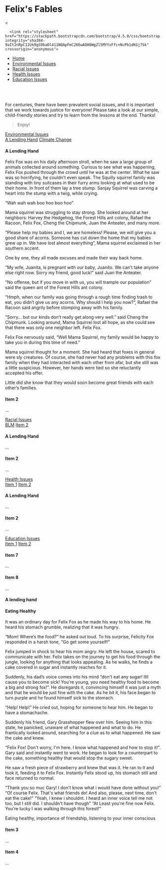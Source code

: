 # Felix's Fables
<html>
    <head>
        <title>My Great Game</title><
    <link rel="stylesheet" href="css/style.css">
    </head>
    <body> 
      

      <link rel="stylesheet" href="https://stackpath.bootstrapcdn.com/bootstrap/4.5.0/css/bootstrap.min.css" integrity="sha384-9aIt2nRpC12Uk9gS9baDl411NQApFmC26EwAOH8WgZl5MYYxFfc+NcPb1dKGj7Sk" crossorigin="anonymous">

<div>
    <nav class="navbar navbar-light" style="background-color: #e3f2fd;">
  <!-- Navbar content -->
</nav>
    <ul class="nav nav-pills">
  <li class="nav-item">
    <a class="nav-link" href="#">Home</a>
  </li>
     <li class="nav-item">
    <a class="nav-link" href="https://www.cnn.com/">Environmental Issues</a>
  </li>
  <li class="nav-item">
    <a class="nav-link" href="Dulles-Girl-Bytes.github.io/EnvironmentalIssues">Racial Issues</a>
  </li>
  <li class="nav-item">
    <a class="nav-link" href="#">Health Issues</a>
  </li>
  <li class="nav-item">
    <a class="nav-link" href="#">Education Issues</a>
  </li>
</ul> 
    
</div>
<br>
<br>
<br>
<div class="alert alert-success" role="alert">
  For centuries, there have been prevalent social issues, and it is important that we work towards justice for everyone! Please take a look at our simple, child-friendly stories and try to learn from the lessons at the end. Thanks!
</div>  
  <blockquote class="blockquote text-center"> Enjoy! </blockquote>


<div id="list-example" class="list-group">
  <a class="list-group-item list-group-item-action" href="#list-item-1">Environmental Issues</a>
            <div id="list-example" class="list-group">
  <a class="list-group-item list-group-item-action" href="#list-item-1">A Lending Hand</a>
  <a class="list-group-item list-group-item-action" href="#list-item-2">Climate Change</a>
 
</div>
<div data-spy="scroll" data-target="#list-example" data-offset="0" class="scrollspy-example">
  <h4 id="list-item-1">A Lending Hand</h4>
  <p>Felix Fox was on his daily afternoon stroll, when he saw a large group of animals collected around something. Curious to see what was happening, Felix Fox pushed through the crowd until he was at the center. What he saw was so horrifying, he couldn’t even speak. The Squilly squirrel family was standing with tiny suitcases in their furry arms looking at what used to be their home. In front of them lay a tree stump. Sanjay Squirrel was carving a heart into the stump with a twig, while crying.
 
“Wah wah wah boo hoo boo hoo”

Mama squirrel was struggling to stay strong. She looked around at her neighbors: Harvey the Hedgehog, the Forest Hills ant colony, Rafael the Racoon, Felix Fox, Cheng the Chipmunk, Juan the Anteater, and many more. 

“Please help my babies and I, we are homeless! Please, we will give you a good share of acorns. Someone has cut down the home that my babies grew up in. We have lost almost everything”, Mama squirrel exclaimed in her southern accent. 

One by one, they all made excuses and made their way back home.

“My wife, Juanita, is pregnant with our baby, Juanito. We can’t take anyone else right now. Sorry my friend, good luck!” said Juan the Anteater.

“No offense, but if you move in with us, you will trample our population” said the queen ant of the Forest Hills ant colony. 

“Hmph, when our family was going through a rough time finding trash to eat, you didn’t give us any acorns. Why should I help you now?”, Rafael the Racoon said angrily before stomping away with his family.

“Sorry… but our kinds don’t really get along very well.” said Cheng the Chipmunk.
Looking around, Mama Squirrel lost all hope, as she could see that there was only one neighbor left. Felix Fox. 

Felix Fox nervously said, “Well Mama Squirrel, my family would be happy to take you in during this time of need.”

Mama squirrel thought for a moment. She had heard that foxes in general were sly creatures. Of course, she had never had any problems with this fox family when they had interacted with each other from afar, but she still was a little suspicious. However, her hands were tied so she reluctantly accepted his offer.

Little did she know that they would soon become great friends with each other’s families. 

</p>
  <h4 id="list-item-2">Item 2</h4>
  <p>...</p>
  
</div>
  <a class="list-group-item list-group-item-action" href="#list-item-2">Racial Issues</a>
    <div id="list-example" class="list-group">
  <a class="list-group-item list-group-item-action" href="#list-item-3">BLM</a>
  <a class="list-group-item list-group-item-action" href="#list-item-4">Item 2</a>

</div>
<div data-spy="scroll" data-target="#list-example" data-offset="0" class="scrollspy-example">
  <h4 id="list-item-3">A Lending Hand</h4>
  <p>...</p>
  <h4 id="list-item-4">Item 2</h4>
  <p>...</p>

</div>
  <a class="list-group-item list-group-item-action" href="#list-item-3">Health Issues</a>
    <div id="list-example" class="list-group">
  <a class="list-group-item list-group-item-action" href="#list-item-5">Item 1</a>
  <a class="list-group-item list-group-item-action" href="#list-item-6">Item 2</a>

</div>
<div data-spy="scroll" data-target="#list-example" data-offset="0" class="scrollspy-example">
  <h4 id="list-item-5">A Lending Hand</h4>
  <p>...</p>
  <h4 id="list-item-6">Item 2</h4>
  <p>...</p>

</div>
  <a class="list-group-item list-group-item-action" href="#list-item-4">Education Issues</a>
    <div id="list-example" class="list-group">
  <a class="list-group-item list-group-item-action" href="#list-item-7">Item 1</a>
  <a class="list-group-item list-group-item-action" href="#list-item-8">Item 2</a>

</div>
<div data-spy="scroll" data-target="#list-example" data-offset="0" class="scrollspy-example">
  <h4 id="list-item-7">Item 7</h4>
  <p>...</p>
  <h4 id="list-item-8">Item 8</h4>
  <p>...</p>
 
</div>
</div>

<div data-spy="scroll" data-target="#list-example" data-offset="0" class="scrollspy-example">
  <h4 id="list-item-1">A lending hand</h4>
  <p> </p>
  <h4 id="list-item-2">Eating Healthy</h4>
  <p>It was an ordinary day for Felix Fox as he made his way to his home. He heard his stomach grumble, realizing that it was hungry.

“Mom! Where’s the food?” he asked out loud.
To his surprise, Felicity Fox responded in a harsh tone, “Go get some yourself!”

Felix jumped in shock to hear his mom angry. He left the house, scared to communicate with her. Felix takes on the journey to get his food through the jungle, looking for anything that looks appealing. As he walks, he finds a cake covered in sugar and instantly reaches for it. 

Suddenly, his dad’s voice comes into his mind “don't eat any sugar! Itll cause you to become sick! You're young, you need healthy food to become a big and strong fox!”. He disregards it, convincing himself it was just a myth and that he would be just fine with the cake. As he bit it, his face began to turn purple and he found himself sick to the stomach. 

“Help! Help!” He cried out, hoping for someone to hear him. He began to have a stomachache.

Suddenly his friend, Gary Grasshopper flew over him. Seeing him in this state, he panicked, unaware of what happened and what to do. He frantically looked around, searching for a clue as to what happened. He saw the cake and knew. 

“Felix Fox! Don't worry, I'm here. I know what happened and how to stop it!”. Gary said and instantly went to work. He began to look for a counterpart to the cake, something healthy that would stop the sugary sweet. 

He saw a fresh piece of strawberry and knew that was it. He ran to it and took it, feeding it to Felix Fox. Instantly Felix stood up, his stomach still and face returned to normal.

“Thank you so muc Gary! I don't know what i would have done without you!”
“Of course Felix. That's what friends do! And also, please, next time, don't eat the cake!”
“Yeah, I knew i shouldnt. I heard an inner voice tell me not too, but I still did. I shouldn't have though”
“At Least you're fine now Felix. You're lucky I was walking through this forest!”

Eating healthy, importance of friendship, listening to your inner conscious 
</p>
  <h4 id="list-item-3">Item 3</h4>
  <p>...</p>
  <h4 id="list-item-4">Item 4</h4>
  <p>...</p>
</div>
<div>

</div>
<div>
 
</div>

   </body>
</html>

